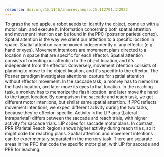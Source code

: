 ```yaml
---
resource: doi.org/10.1146/annurev.neuro.25.112701.142922
---
```


To grasp the red apple, a robot needs to: identify the object, come up with a motor plan, and execute it. Information concerning both spatial attention and movement intention can be found in the PPC (posterior parietal cortex). Spatial attention is the way we orient our attention to a specific location in space. Spatial attention can be moved independently of any effector (e.g. hand or eyes). Movement intentions are movement plans directed to a location in space that are specific for each effector. Spatial attention consists of orienting our attention to the object location, and it's independent from the effector. Conversely, movement intention consists of planning to move to the object location, and it's specific to the effector. The Posner paradigm investigates attentional capture for spatial attention without effector movement. In the saccade task, a monkey has to memorize the flash location, and later move its eyes to that location. In the reaching task, a monkey has to memorize the flash location, and later move the hand to the target location. By comparison the saccade and reach task, we get different motor intentions, but similar same spatial attention. If PPC reflects movement intentions, we expect different activity during the two tasks, because they're effector-specific. Activity in the LIP area (Lateral Intraparietal) differs between the saccade and reach trials, with higher activity for saccade trials. LIP codes for saccade motor plans. In contrast, PRR (Parietal Reach Region) shows higher activity during reach trials, so it might code for reaching plans. Spatial attention and movement intentions can be experimentally separated in the memory task. There are separate areas in the PPC that code the specific motor plan, with LIP for saccade and PRR for reaching.